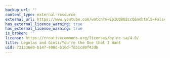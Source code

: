```yaml
---
backup_url: ''
content_type: external-resource
external_url: https://www.youtube.com/watch?v=EpIUQ8U2ccQ&nohtml5=False
has_external_licence_warning: true
has_external_license_warning: true
is_broken: ''
license: https://creativecommons.org/licenses/by-nc-sa/4.0/
title: Legolas and Gimli/You're the One that I Want
uid: 721336e0-b147-408d-b16d-fd51c80f43db
---
```

